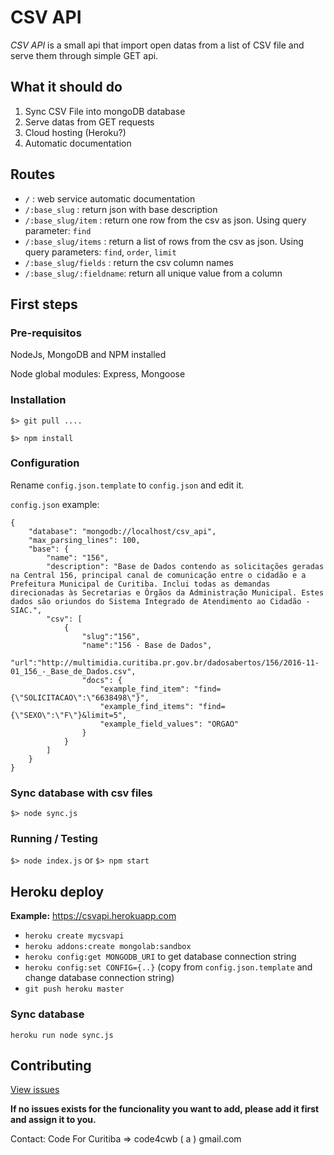 # CSV API

*CSV API* is a small api that import open datas from a list of CSV file and serve them through simple GET api.

## What it should do

 1. Sync CSV File into mongoDB database
 2. Serve datas from GET requests
 3. Cloud hosting (Heroku?)
 4. Automatic documentation
 
## Routes

 - `/` : web service automatic documentation
 - `/:base_slug` : return json with base description
 - `/:base_slug/item` : return one row from the csv as json. Using query parameter: `find`
 - `/:base_slug/items` : return a list of rows from the csv as json. Using query parameters: `find`, `order`, `limit`
 - `/:base_slug/fields` : return the csv column names
 - `/:base_slug/:fieldname`: return all unique value from a column

## First steps

### Pre-requisitos

NodeJs, MongoDB and NPM installed

Node global modules: Express, Mongoose

### Installation

`$> git pull ....`

`$> npm install`

### Configuration

Rename `config.json.template` to `config.json` and edit it.

`config.json` example:
```
{
	"database": "mongodb://localhost/csv_api",
	"max_parsing_lines": 100,
	"base": {
		"name": "156",
		"description": "Base de Dados contendo as solicitações geradas na Central 156, principal canal de comunicação entre o cidadão e a Prefeitura Municipal de Curitiba. Inclui todas as demandas direcionadas às Secretarias e Órgãos da Administração Municipal. Estes dados são oriundos do Sistema Integrado de Atendimento ao Cidadão - SIAC.",
		"csv": [
			{
				"slug":"156",
				"name":"156 - Base de Dados",
				"url":"http://multimidia.curitiba.pr.gov.br/dadosabertos/156/2016-11-01_156_-_Base_de_Dados.csv",
				"docs": {
					"example_find_item": "find={\"SOLICITACAO\":\"6638498\"}",
					"example_find_items": "find={\"SEXO\":\"F\"}&limit=5",
					"example_field_values": "ORGAO"
				}
			}
		]
	}
}
```

### Sync database with csv files

`$> node sync.js`

### Running / Testing

`$> node index.js` or `$> npm start`

## Heroku deploy

**Example:** https://csvapi.herokuapp.com

 - `heroku create mycsvapi`
 - `heroku addons:create mongolab:sandbox`
 - `heroku config:get MONGODB_URI` to get database connection string
 - `heroku config:set CONFIG={..}` (copy from `config.json.template` and change database connection string)
 - `git push heroku master`
 
 ### Sync database
 
 `heroku run node sync.js` 

## Contributing

[View issues](https://github.com/CodeForCuritiba/tows/issues)

**If no issues exists for the funcionality you want to add, please add it first and assign it to you.**

Contact: 
Code For Curitiba => code4cwb ( a ) gmail.com





